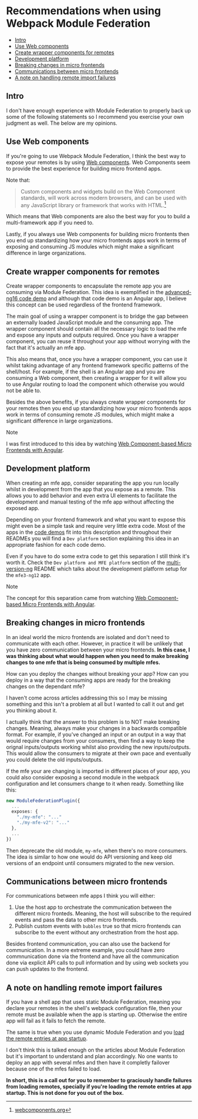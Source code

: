 # Recommendations when using Webpack Module Federation

- [Intro](#intro)
- [Use Web components](#use-web-components)
- [Create wrapper components for remotes](#create-wrapper-components-for-remotes)
- [Development platform](#development-platform)
- [Breaking changes in micro frontends](#breaking-changes-in-micro-frontends)
- [Communications between micro frontends](#communications-between-micro-frontends)
- [A note on handling remote import failures](#a-note-on-handling-remote-import-failures)

## Intro

I don't have enough experience with Module Federation to properly back up some of the following statements so I recommend you exercise your own judgment as well. The below are my opinions.

## Use Web components

If you're going to use Webpack Module Federation, I think the best way to expose your remotes is by using [Web components](https://www.webcomponents.org/introduction). Web Components seem to provide the best experience for building micro frontend apps.

Note that:
> Custom components and widgets build on the Web Component standards, will work across modern browsers, and can be used with any JavaScript library or framework that works with HTML.[^2]
>

[^2]: [webcomponents.org](https://www.webcomponents.org/introduction)

Which means that Web components are also the best way for you to build a multi-framework app if you need to.

Lastly, if you always use Web components for building micro frontents then you end up standardizing how your micro frontends apps work in terms of exposing and consuming JS modules which might make a significant difference in large organizations.

## Create wrapper components for remotes

Create wrapper components to encapsulate the remote app you are consuming via Module Federation. This idea is exemplified in the [advanced-ng16 code demo](/code-demos/advanced-ng16/README.md#how-to-structure-your-micro-frontends) and although that code demo is an Angular app, I believe this concept can be used regardless of the frontend framework.

The main goal of using a wrapper component is to bridge the gap between an externally loaded JavaScript module and the consuming app. The wrapper component should contain all the necessary logic to load the mfe and expose any inputs and outputs required. Once you have a wrapper component, you can reuse it throughout your app without worrying with the fact that it's actually an mfe app.

This also means that, once you have a wrapper component, you can use it whilst taking advantage of any frontend framework specific patterns of the shell/host. For example, if the shell is an Angular app and you are consuming a Web component, then creating a wrapper for it will allow you to use Angular routing to load the component which otherwise you would not be able to.

Besides the above benefits, if you always create wrapper components for your remotes then you end up standardizing how your micro frontends apps work in terms of consuming remote JS modules, which might make a significant difference in large organizations.

> [!NOTE]
>
> I was first introduced to this idea by watching [Web Component-based Micro Frontends with Angular](https://www.youtube.com/watch?v=ee17YczpCpU).
>

## Development platform

When creating an mfe app, consider separating the app you run locally whilst in development from the app that you expose as a remote. This allows you to add behavior and even extra UI elements to facilitate the development and manual testing of the mfe app without affecting the exposed app.

Depending on your frontend framework and what you want to expose this might even be a simple task and require very little extra code. Most of the apps in the [code demos](/README.md#code-demos) fit into this description and throughout their READMEs you will find a `Dev platform` section explaining this idea in an appropriate fashion for each code demo.

Even if you have to do some extra code to get this separation I still think it's worth it. Check the `Dev platform and MFE platform` section of the [multi-version-ng](/code-demos/multi-version-ng/README.md#dev-platform-and-mfe-platform) README which talks about the development platform setup for the `mfe3-ng12` app.

> [!NOTE]
>
> The concept for this separation came from watching [Web Component-based Micro Frontends with Angular](https://www.youtube.com/watch?v=ee17YczpCpU).
>

## Breaking changes in micro frontends

In an ideal world the micro frontends are isolated and don't need to communicate with each other. However, in practice it will be unlikely that you have zero communication between your micro frontends. **In this case, I was thinking about what would happen when you need to make breaking changes to one mfe that is being consumed by multiple mfes.**

How can you deploy the changes without breaking your app? How can you deploy in a way that the consuming apps are ready for the breaking changes on the dependant mfe?

I haven't come across articles addressing this so I may be missing something and this isn't a problem at all but I wanted to call it out and get you thinking about it.

I actually think that the answer to this problem is to NOT make breaking changes. Meaning, always make your changes in a backwards compatible format. For example, if you've changed an input or an output in a way that would require changes from your consumers, then find a way to keep the orignal inputs/outputs working whilst also providing the new inputs/outputs. This would allow the consumers to migrate at their own pace and eventually you could delete the old inputs/outputs.

If the mfe your are changing is imported in different places of your app, you could also consider exposing a second module in the webpack configuration and let consumers change to it when ready. Something like this:

```ts
new ModuleFederationPlugin({
  ...
  exposes: {
    "./my-mfe": "..."
    "./my-mfe-v2": "..."
  },
  ...
})
```

Then deprecate the old module, `my-mfe`, when there's no more consumers. The idea is similar to how one would do API versioning and keep old versions of an endpoint until consumers migrated to the new version.

## Communications between micro frontends

For communications between mfe apps I think you will either:

1) Use the host app to orchestrate the communication between the different micro fronteds. Meaning, the host will subscribe to the required events and pass the data to other micro frontends.
2) Publish custom events with `bubbles` true so that micro frontends can subscribe to the event without any orchestration from the host app.

Besides frontend communication, you can also use the backend for communication. In a more extreme example, you could have zero commnunication done via the frontend and have all the communication done via explicit API calls to pull information and by using web sockets you can push updates to the frontend.

## A note on handling remote import failures

If you have a shell app that uses static Module Federation, meaning you declare your remotes in the shell's webpack configuration file, then your remote must be available when the app is starting up. Otherwise the entire app will fail as it fails to fetch the remote.

The same is true when you use dynamic Module Federation and you [load the remote entries at app startup](/docs/shared.md#improve-resolution-of-shared-dependencies-when-using-dynamic-module-federation).

I don't think this is talked enough on the articles about Module Federation but it's important to understand and plan accordingly. No one wants to deploy an app with several mfes and then have it completly failover because one of the mfes failed to load.

**In short, this is a call out for you to remember to graciously handle failures from loading remotes, specially if you're loading the remote entries at app startup. This is not done for you out of the box.**
